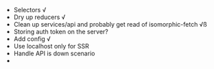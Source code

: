 * Selectors √
* Dry up reducers √
* Clean up services/api and probably get read of isomorphic-fetch √ß
* Storing auth token on the server?
* Add config √
* Use localhost only for SSR
* Handle API is down scenario
*
